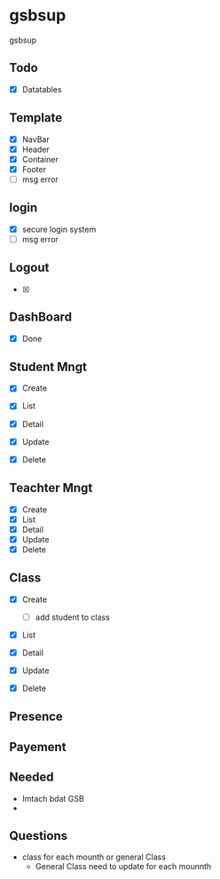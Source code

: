 # gsbsup
gsbsup





## Todo
- [x] Datatables


## Template
- [x] NavBar
- [x] Header
- [x] Container
- [x] Footer
- [ ] msg error

## login
- [x] secure login system
- [ ] msg error

## Logout
- [x]

## DashBoard
- [x] Done

## Student Mngt
- [x] Create
- [x] List
- [x] Detail
- [x] Update
- [x] Delete


## Teachter Mngt
- [x] Create
- [x] List
- [x] Detail
- [x] Update
- [x] Delete

## Class
- [x] Create
  - [ ] add student to class
- [x] List
- [x] Detail
- [x] Update
- [x] Delete



## Presence
## Payement

## Needed
- Imtach bdat GSB
- 

## Questions
- class for each mounth or general Class
  - General Class need to update for each mounnth
